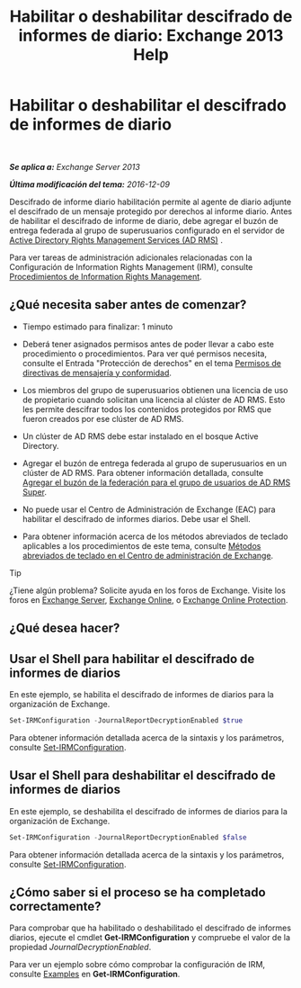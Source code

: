﻿---
title: 'Habilitar o deshabilitar descifrado de informes de diario: Exchange 2013 Help'
TOCTitle: Habilitar o deshabilitar el descifrado de informes de diario
ms:assetid: 1dedbe73-2c1a-4b14-8799-5091aaec7965
ms:mtpsurl: https://technet.microsoft.com/es-es/library/Dd638092(v=EXCHG.150)
ms:contentKeyID: 49895504
ms.date: 05/22/2018
mtps_version: v=EXCHG.150
ms.translationtype: MT
---

# Habilitar o deshabilitar el descifrado de informes de diario

 

_**Se aplica a:** Exchange Server 2013_

_**Última modificación del tema:** 2016-12-09_

Descifrado de informe diario habilitación permite al agente de diario adjunte el descifrado de un mensaje protegido por derechos al informe diario. Antes de habilitar el descifrado de informe de diario, debe agregar el buzón de entrega federada al grupo de superusuarios configurado en el servidor de [Active Directory Rights Management Services (AD RMS)](https://technet.microsoft.com/en-us/library/hh831364.aspx) .

Para ver tareas de administración adicionales relacionadas con la Configuración de Information Rights Management (IRM), consulte [Procedimientos de Information Rights Management](information-rights-management-procedures-exchange-2013-help.md).

## ¿Qué necesita saber antes de comenzar?

  - Tiempo estimado para finalizar: 1 minuto

  - Deberá tener asignados permisos antes de poder llevar a cabo este procedimiento o procedimientos. Para ver qué permisos necesita, consulte el Entrada "Protección de derechos" en el tema [Permisos de directivas de mensajería y conformidad](messaging-policy-and-compliance-permissions-exchange-2013-help.md).

  - Los miembros del grupo de superusuarios obtienen una licencia de uso de propietario cuando solicitan una licencia al clúster de AD RMS. Esto les permite descifrar todos los contenidos protegidos por RMS que fueron creados por ese clúster de AD RMS.

  - Un clúster de AD RMS debe estar instalado en el bosque Active Directory.

  - Agregar el buzón de entrega federada al grupo de superusuarios en un clúster de AD RMS. Para obtener información detallada, consulte [Agregar el buzón de la federación para el grupo de usuarios de AD RMS Super](add-the-federation-mailbox-to-the-ad-rms-super-users-group-exchange-2013-help.md).

  - No puede usar el Centro de Administración de Exchange (EAC) para habilitar el descifrado de informes diarios. Debe usar el Shell.

  - Para obtener información acerca de los métodos abreviados de teclado aplicables a los procedimientos de este tema, consulte [Métodos abreviados de teclado en el Centro de administración de Exchange](keyboard-shortcuts-in-the-exchange-admin-center-exchange-online-protection-help.md).


> [!TIP]
> ¿Tiene algún problema? Solicite ayuda en los foros de Exchange. Visite los foros en <A href="https://go.microsoft.com/fwlink/p/?linkid=60612">Exchange Server</A>, <A href="https://go.microsoft.com/fwlink/p/?linkid=267542">Exchange Online</A>, o <A href="https://go.microsoft.com/fwlink/p/?linkid=285351">Exchange Online Protection</A>.



## ¿Qué desea hacer?

## Usar el Shell para habilitar el descifrado de informes de diarios

En este ejemplo, se habilita el descifrado de informes de diarios para la organización de Exchange.

```powershell
Set-IRMConfiguration -JournalReportDecryptionEnabled $true
```

Para obtener información detallada acerca de la sintaxis y los parámetros, consulte [Set-IRMConfiguration](https://technet.microsoft.com/es-es/library/dd979792\(v=exchg.150\)).

## Usar el Shell para deshabilitar el descifrado de informes de diarios

En este ejemplo, se deshabilita el descifrado de informes de diarios para la organización de Exchange.

```powershell
Set-IRMConfiguration -JournalReportDecryptionEnabled $false
```

Para obtener información detallada acerca de la sintaxis y los parámetros, consulte [Set-IRMConfiguration](https://technet.microsoft.com/es-es/library/dd979792\(v=exchg.150\)).

## ¿Cómo saber si el proceso se ha completado correctamente?

Para comprobar que ha habilitado o deshabilitado el descifrado de informes diarios, ejecute el cmdlet **Get-IRMConfiguration** y compruebe el valor de la propiedad *JournalDecryptionEnabled*.

Para ver un ejemplo sobre cómo comprobar la configuración de IRM, consulte [Examples](https://technet.microsoft.com/es-es/e1821219-fe18-4642-a9c2-58eb0aadd61a\(exchg.150\)#examples) en **Get-IRMConfiguration**.

